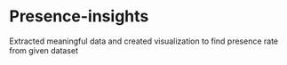 # Presence-insights
Extracted meaningful data and created visualization to find presence rate from given dataset

